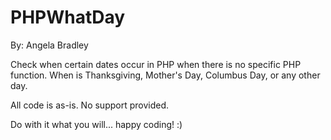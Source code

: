 PHPWhatDay
==========
By: Angela Bradley

Check when certain dates occur in PHP when there is no specific PHP function.  When is Thanksgiving, Mother's Day, Columbus Day, or any other day.

All code is as-is. No support provided.

Do with it what you will... happy coding! :)
